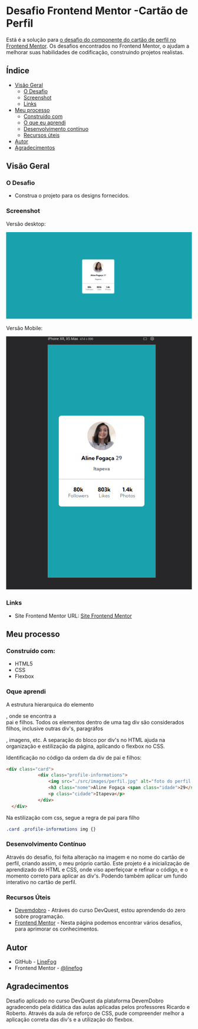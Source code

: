 # Desafio Frontend Mentor -Cartão de Perfil

Está é a solução para [ o desafio do componente do cartão de perfil no Frontend Mentor](https://www.frontendmentor.io/challenges/profile-card-component-cfArpWshJ). Os desafios encontrados no Frontend Mentor, o ajudam a melhorar suas habilidades de codificação, construindo projetos realistas.

## Índice

- [Visão Geral](#overview)
  - [O Desafio](#the-challenge)
  - [Screenshot](#screenshot)
  - [Links](#links)
- [Meu processo](#my-process)
  - [Construído com](#built-with)
  - [O que eu aprendi](#what-i-learned)
  - [Desenvolvimento contínuo](#continued-development)
  - [Recursos úteis](#useful-resources)
- [Autor](#author)
- [Agradecimentos](#acknowledgments)


## Visão Geral

### O Desafio

- Construa o projeto para os designs fornecidos.

### Screenshot

Versão desktop:

![](./src/designer/desktop.png)

Versão Mobile:

![](./src/designer/mobile.png)



### Links

- Site Frontend Mentor URL: [Site Frontend Mentor](https://www.frontendmentor.io/challenges/profile-card-component-cfArpWshJ)

## Meu processo

### Construído com:

- HTML5  
- CSS 
- Flexbox


### Oque aprendi

A estrutura hierarquica do elemento <div>, onde se encontra a <div> pai e filhos.
Todos os elementos dentro de uma tag div são considerados filhos, inclusive outras div's, paragráfos<p>, imagens<img>, etc.
A separação do bloco por div's no HTML ajuda na organização e estilização da página, aplicando o flexbox no CSS.

Identificação no código da ordem da div de pai e filhos:

```html
<div class="card">
            <div class="profile-informations">
                <img src="./src/images/perfil.jpg" alt="foto do perfil do cartão">
                <h3 class="nome">Aline Fogaça <span class="idade">29</span></h3>
                <p class="cidade">Itapeva</p>
            </div>
  </div>
```
Na estilização com css, segue a regra de pai para filho 
```css
.card .profile-informations img {}
```


### Desenvolvimento Contínuo 

Através do desafio, foi feita alteração na imagem e no nome do cartão de perfil, criando assim, o meu próprio cartão.
Este projeto é a inicialização de aprendizado do HTML e CSS, onde viso aperfeiçoar e refinar o código, e o momento correto para aplicar as div's.
Podendo também aplicar um fundo interativo no cartão de perfil.


### Recursos Úteis

- [Devemdobro](https://devemdobro.com/) - Atráves do curso DevQuest, estou aprendendo do zero sobre programação. 
- [Frontend Mentor](https://www.frontendmentor.com) - Nesta página podemos encontrar vários desafios, para aprimorar os conhecimentos.

## Autor

- GitHub - [LineFog](https://github.com/LineFog)
- Frontend Mentor - [@linefog](https://www.frontendmentor.io/profile/LineFog)


## Agradecimentos
Desafio aplicado no curso DevQuest da plataforma DevemDobro agradecendo pela didática das aulas aplicadas pelos professores Ricardo e Roberto.
Através da aula de reforço de CSS, pude compreender melhor a aplicação correta das div's e a utilização do flexbox.

